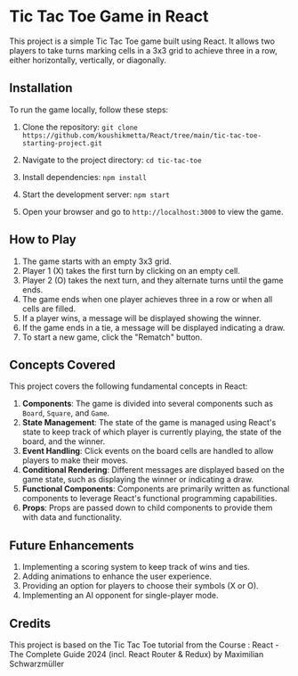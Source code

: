 # Tic Tac Toe Game in React

This project is a simple Tic Tac Toe game built using React. It allows two players to take turns marking cells in a 3x3 grid to achieve three in a row, either horizontally, vertically, or diagonally.

## Installation

To run the game locally, follow these steps:

1. Clone the repository:
`git clone https://github.com/koushikmetta/React/tree/main/tic-tac-toe-starting-project.git`

2. Navigate to the project directory:
`cd tic-tac-toe`
3. Install dependencies:
`npm install`
4. Start the development server:
`npm start`
5. Open your browser and go to `http://localhost:3000` to view the game.

## How to Play

1. The game starts with an empty 3x3 grid.
2. Player 1 (X) takes the first turn by clicking on an empty cell.
3. Player 2 (O) takes the next turn, and they alternate turns until the game ends.
4. The game ends when one player achieves three in a row or when all cells are filled.
5. If a player wins, a message will be displayed showing the winner.
6. If the game ends in a tie, a message will be displayed indicating a draw.
7. To start a new game, click the "Rematch" button.

## Concepts Covered

This project covers the following fundamental concepts in React:

1. **Components**: The game is divided into several components such as `Board`, `Square`, and `Game`.
2. **State Management**: The state of the game is managed using React's state to keep track of which player is currently playing, the state of the board, and the winner.
3. **Event Handling**: Click events on the board cells are handled to allow players to make their moves.
4. **Conditional Rendering**: Different messages are displayed based on the game state, such as displaying the winner or indicating a draw.
5. **Functional Components**: Components are primarily written as functional components to leverage React's functional programming capabilities.
6. **Props**: Props are passed down to child components to provide them with data and functionality.

## Future Enhancements

1. Implementing a scoring system to keep track of wins and ties.
2. Adding animations to enhance the user experience.
3. Providing an option for players to choose their symbols (X or O).
4. Implementing an AI opponent for single-player mode.

## Credits

This project is based on the Tic Tac Toe tutorial from the Course : React - The Complete Guide 2024 (incl. React Router & Redux)
by Maximilian Schwarzmüller
